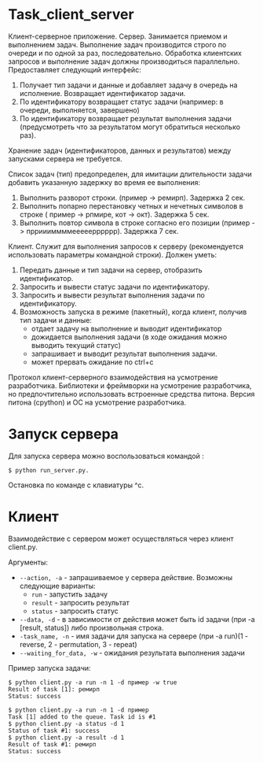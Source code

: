 # Task_client_server
Клиент-серверное приложение.
Сервер.
Занимается приемом и выполнением задач. Выполнение задач производится строго по очереди и по одной за раз, последовательно.
Обработка клиентских запросов и выполнение задач должны производиться параллельно.
Предоставляет следующий интерфейс:
1. Получает тип задачи и данные и добавляет задачу в очередь на исполнение. Возвращает идентификатор задачи.
2. По идентификатору возвращает статус задачи (например: в очереди, выполняется, завершено)
3. По идентификатору возвращает результат выполнения задачи (предусмотреть что за результатом могут обратиться несколько раз).

Хранение задач (идентификаторов, данных и результатов) между запусками сервера не требуется.

Список задач (тип) предопределен, для имитации длительности задачи добавить указанную задержку во время ее выполнения:
1. Выполнить разворот строки. (пример -> ремирп). Задержка 2 сек.
2. Выполнить попарно перестановку четных и нечетных символов в строке ( пример -> рпмире, кот -> окт). Задержка 5 сек.
3. Выполнить повтор символа в строке согласно его позиции (пример -> прриииммммееееерррррр). Задержка 7 сек.


Клиент.
Служит для выполнения запросов к серверу (рекомендуется использовать параметры командной строки).
Должен уметь:
1. Передать данные и тип задачи на сервер, отобразить идентификатор.
2. Запросить и вывести статус задачи по идентификатору.
3. Запросить и вывести результат выполнения задачи по идентификатору.
4. Возможность запуска в режиме (пакетный), когда клиент, получив тип задачи и данные:
   - отдает задачу на выполнение и выводит идентификатор
   - дожидается выполнения задачи (в ходе ожидания можно выводить текущий статус)
   - запрашивает и выводит результат выполнения задачи.
   - может прервать ожидание по ctrl+c


Протокол клиент-серверного взаимодействия на усмотрение разработчика.
Библиотеки и фреймворки на усмотрение разработчика, но предпочтительно использовать встроенные средства питона.
Версия питона (cpython) и ОС на усмотрение разработчика.

# Запуск сервера

Для запуска сервера можно воспользоваться командой :

    $ python run_server.py.
   
Остановка по команде с клавиатуры ^c.

# Клиент
Взаимодействие с сервером может осуществляться через клиент client.py.

Аргументы:
* `--action, -a` - запрашиваемое у сервера действие. Возможны следующие варианты:
  * `run` - запустить задачу
  * `result` - запросить результат
  * `status` - запросить статус
* `--data, -d` - в зависимости от действия может быть id задачи (при -a [result, status]) либо произвольная строка.
* `-task_name, -n` - имя задачи для запуска на сервере (при -a run)(1 - reverse, 2 - permutation, 3 - repeat)
* `--waiting_for_data, -w` - ожидания результата выполнения задачи

Пример запуска задачи:

    $ python client.py -a run -n 1 -d пример -w true
    Result of task [1]: ремирп
    Status: success

    $ python client.py -a run -n 1 -d пример
    Task [1] added to the queue. Task id is #1
    $ python client.py -a status -d 1
    Status of task #1: success
    $ python client.py -a result -d 1
    Result of task #1: ремирп
    Status: success
